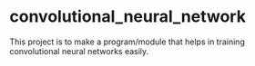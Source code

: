 # convolutional_neural_network
This project is to make a program/module that helps in training convolutional neural networks easily.
